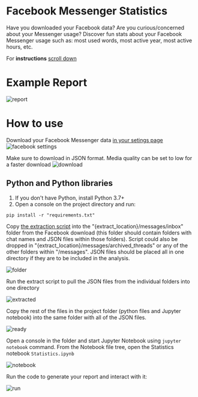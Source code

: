 # Facebook Messenger Statistics
Have you downloaded your Facebook data? Are you curious/concerned about your Messenger usage?
Discover fun stats about your Facebook Messenger usage such as: most used words, most active year, most active hours, etc.

For **instructions** [scroll down](#how-to-use)

# Example Report
![report](pictures/screenshot.png)

# How to use

Download your Facebook Messenger data [in your setings page](https://www.facebook.com/settings)
![facebook settings](pictures/download.png)

Make sure to download in JSON format. Media quality can be set to low for a faster download
![download](pictures/download_page.PNG)
## Python and Python libraries

1. If you don't have Python, install Python 3.7+
2. Open a console on the project directory and run:
```
pip install -r "requirements.txt"
```

Copy [the extraction script](extract.py) into the "{extract_location}/messages/inbox" folder from the Facebook download (this folder should contain folders with chat names and JSON files within those folders). Script could also be dropped in "{extract_location}/messages/archived_threads" or any of the other folders within "/messages". JSON files should be placed all in one directory if they are to be included in the analysis.

![folder](pictures/folder.png)

Run the extract script to pull the JSON files from the individual folders into one directory

![extracted](pictures/extracted_folder.png)

Copy the rest of the files in the project folder (python files and Jupyter notebook) into the same folder with all of the JSON files.

![ready](pictures/ready.png)

Open a console in the folder and start Jupyter Notebook using `jupyter notebook` command.
From the Notebook file tree, open the Statistics notebook `Statistics.ipynb`

![notebook](pictures/notebook.png)


Run the code to generate your report and interact with it:

![run](pictures/run.png)

